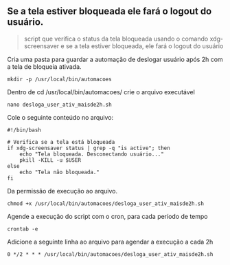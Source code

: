 ## Se a tela estiver bloqueada ele fará o logout do usuário.
> script que verifica o status da tela bloqueada usando o comando xdg-screensaver e se a tela estiver bloqueada, ele fará o logout do usuário

Cria uma pasta para guardar a automação de deslogar usuário após 2h com a tela de bloqueia ativada.
```
mkdir -p /usr/local/bin/automacoes
```

Dentro de cd /usr/local/bin/automacoes/ crie o arquivo executável

```
nano desloga_user_ativ_maisde2h.sh
```

Cole o seguinte conteúdo no arquivo:

```
#!/bin/bash

# Verifica se a tela está bloqueada
if xdg-screensaver status | grep -q "is active"; then
    echo "Tela bloqueada. Desconectando usuário..."
    pkill -KILL -u $USER
else
    echo "Tela não bloqueada."
fi
```

Da permissão de execução ao arquivo.

```
chmod +x /usr/local/bin/automacoes/desloga_user_ativ_maisde2h.sh
```

Agende a execução do script com o cron, para cada período de tempo

```
crontab -e
```

Adicione a seguinte linha ao arquivo para agendar a execução a cada 2h

```
0 */2 * * * /usr/local/bin/automacoes/desloga_user_ativ_maisde2h.sh
```
